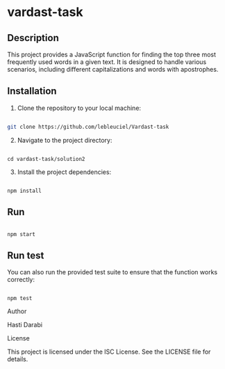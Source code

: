 
# vardast-task

  

## Description

  

This project provides a JavaScript function for finding the top three most frequently used words in a given text. It is designed to handle various scenarios, including different capitalizations and words with apostrophes.

  

## Installation

  

1. Clone the repository to your local machine:

  

```bash

git clone https://github.com/lebleuciel/Vardast-task

```
2. Navigate to the project directory:

```

cd vardast-task/solution2

```

3. Install the project dependencies:
```

npm install

```

## Run

```

npm start

```

  

## Run test

You can also run the provided test suite to ensure that the function works correctly:

```

npm test

```



Author

Hasti Darabi

License

  

This project is licensed under the ISC License. See the LICENSE file for details.
